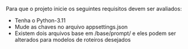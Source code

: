 Para que o projeto inicie os seguintes requisitos devem ser avaliados:
 - Tenha o Python-3.11
 - Mude as chaves no arquivo appsettings.json
 - Existem dois arquivos base em /base/prompt/ e eles podem ser alterados para modelos de roteiros desejados
